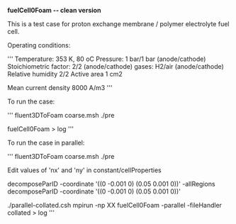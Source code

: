 __fuelCell0Foam -- clean version__

This is a test case for proton exchange membrane / polymer electrolyte fuel cell.

Operating conditions:

'''
Temperature:            353 K, 80 oC
Pressure:               1 bar/1 bar (anode/cathode)
Stoichiometric factor:  2/2 (anode/cathode)
gases:                  H2/air (anode/cathode)
Relative humidity       2/2
Active area             1 cm2

Mean current density    8000 A/m3
'''

To run the case:

'''
fluent3DToFoam  coarse.msh
./pre

fuelCell0Foam > log
'''

To run the case in parallel:

'''
fluent3DToFoam coarse.msh
./pre

Edit values of 'nx' and 'ny' in constant/cellProperties

decomposeParID -coordinate '((0 -0.001 0) (0.05 0.001 0))' -allRegions
decomposeParID -coordinate '((0 -0.001 0) (0.05 0.001 0))'

./parallel-collated.csh
mpirun -np XX fuelCell0Foam -parallel -fileHandler collated > log
'''
